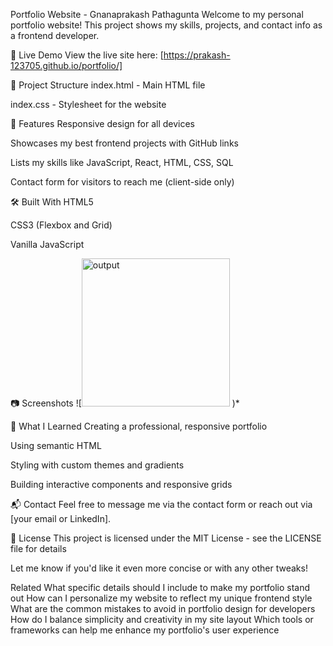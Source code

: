 Portfolio Website - Gnanaprakash Pathagunta
Welcome to my personal portfolio website! This project shows my skills, projects, and contact info as a frontend developer.

🚀 Live Demo
View the live site here: [https://prakash-123705.github.io/portfolio/]

📁 Project Structure
index.html - Main HTML file

index.css - Stylesheet for the website

🌟 Features
Responsive design for all devices

Showcases my best frontend projects with GitHub links

Lists my skills like JavaScript, React, HTML, CSS, SQL

Contact form for visitors to reach me (client-side only)

🛠️ Built With
HTML5

CSS3 (Flexbox and Grid)

Vanilla JavaScript

📷 Screenshots
![<img width="237" alt="output" src="https://github.com/user-attachments/assets/db457ddd-66d3-4f50-8e87-54bb67230f69" />
)*

🧠 What I Learned
Creating a professional, responsive portfolio

Using semantic HTML

Styling with custom themes and gradients

Building interactive components and responsive grids

📬 Contact
Feel free to message me via the contact form or reach out via [your email or LinkedIn].

📄 License
This project is licensed under the MIT License - see the LICENSE file for details

Let me know if you'd like it even more concise or with any other tweaks!

Related
What specific details should I include to make my portfolio stand out
How can I personalize my website to reflect my unique frontend style
What are the common mistakes to avoid in portfolio design for developers
How do I balance simplicity and creativity in my site layout
Which tools or frameworks can help me enhance my portfolio's user experience



